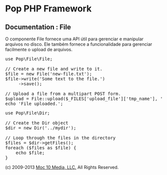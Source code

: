 Pop PHP Framework
=================

Documentation : File
--------------------

O componente File fornece uma API útil para gerenciar e manipular arquivos no disco. Ele também fornece a funcionalidade para gerenciar facilmente o upload de arquivos.

<pre>
use Pop\File\File;

// Create a new file and write to it.
$file = new File('new-file.txt');
$file->write('Some text to the file.')
     ->save();

// Upload a file from a multipart POST form.
$upload = File::upload($_FILES['upload_file']['tmp_name'], '../uploads/' . $_FILES['upload_file']['name']);
echo 'File uploaded.';
</pre>
<pre>
use Pop\File\Dir;

// Create the Dir object
$dir = new Dir('../mydir');

// Loop through the files in the directory
$files = $dir-&gt;getFiles();
foreach ($files as $file) {
    echo $file;
}
</pre>

(c) 2009-2013 [Moc 10 Media, LLC.](http://www.moc10media.com) All Rights Reserved.
